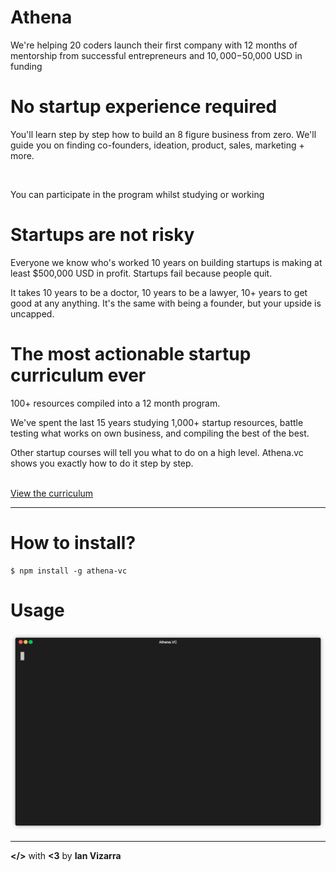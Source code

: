 # Athena

We're helping 20 coders launch their first company with 12 months of mentorship from successful entrepreneurs and $10,000-$50,000 USD in funding

# No startup experience required

You'll learn step by step how to build an 8 figure business from zero. We'll guide you on finding co-founders, ideation, product, sales, marketing + more.

<br/>

You can participate in the program whilst studying or working

# Startups are not risky

Everyone we know who's worked 10 years on building startups is making at least $500,000 USD in profit. Startups fail because people quit.
<br/>

It takes 10 years to be a doctor, 10 years to be a lawyer, 10+ years to get good at any anything. It's the same with being a founder, but your upside is uncapped.

# The most actionable startup curriculum ever

100+ resources compiled into a 12 month program.
<br/>

We've spent the last 15 years studying 1,000+ startup resources, battle testing what works on own business, and compiling the best of the best.
<br/>

Other startup courses will tell you what to do on a high level. Athena.vc shows you exactly how to do it step by step.

<br/>
<a href="https://www.evernote.com/shard/s514/client/snv?isnewsnv=true&noteGuid=f6b58f15-e295-3c4b-6c13-14875970ce53&noteKey=H0pqLWzczpRTbAQOI36Hvb1cP5H-VyODVEq348EDi-Xm4E5Zh5-TMYV1mQ&sn=https%3A%2F%2Fwww.evernote.com%2Fshard%2Fs514%2Fsh%2Ff6b58f15-e295-3c4b-6c13-14875970ce53%2FH0pqLWzczpRTbAQOI36Hvb1cP5H-VyODVEq348EDi-Xm4E5Zh5-TMYV1mQ&title=DRAFT%2Bstartup%2Bcurriculum">View the curriculum</a>

---

# How to install?

```sh-session
$ npm install -g athena-vc
```

# Usage

<p align="center"><img src="/demo.gif?raw=true"/></p>

---

**</>** with **<3** by **Ian Vizarra**

